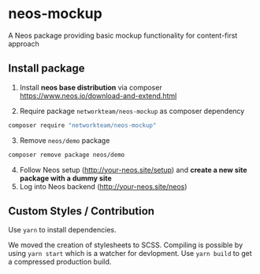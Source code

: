 # neos-mockup
A Neos package providing basic mockup functionality for content-first approach

## Install package

1. Install **neos base distribution** via composer https://www.neos.io/download-and-extend.html

2. Require package `networkteam/neos-mockup` as composer dependency 
```bash
composer require "networkteam/neos-mockup"
```
3. Remove `neos/demo` package
```bash
composer remove package neos/demo
```
4. Follow Neos setup (http://your-neos.site/setup) and **create a new site package with a dummy site**
5. Log into Neos backend (http://your-neos.site/neos)

## Custom Styles / Contribution

Use `yarn` to install dependencies.

We moved the creation of stylesheets to SCSS. Compiling is possible by using `yarn start` which is a watcher for devlopment. Use `yarn build` to get a compressed production build. 


